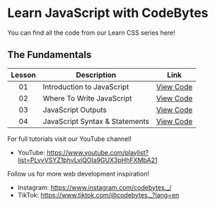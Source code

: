 # Learn JavaScript with CodeBytes
You can find all the code from our Learn CSS series here!

## The Fundamentals
| Lesson | Description | Link
| :---: | ----- | --- |
| 01 | Introduction to JavaScript | [View Code](https://github.com/CodeBytes94/learn-javascript/blob/main/the-fundamentals/introduction-to-javascript.js)
| 02 | Where To Write JavaScript | [View Code](https://github.com/CodeBytes94/learn-javascript/tree/main/the-fundamentals/where-to-write-javascript)
| 03 | JavaScript Outputs | [View Code](https://github.com/CodeBytes94/learn-javascript/tree/main/the-fundamentals/javascript-outputs)
| 04 | JavaScript Syntax & Statements | [View Code](https://github.com/CodeBytes94/learn-javascript/tree/main/the-fundamentals/javascript-syntax-and-statements)

For full tutorials visit our YouTube channel!
- YouTube: https://www.youtube.com/playlist?list=PLvvVSYZ1bhvLvjQOIa9GUX3pHhFXMbA21

Follow us for more web development inspiration!
- Instagram: https://www.instagram.com/codebytes._/
- TikTok: https://www.tiktok.com/@codebytes._?lang=en
